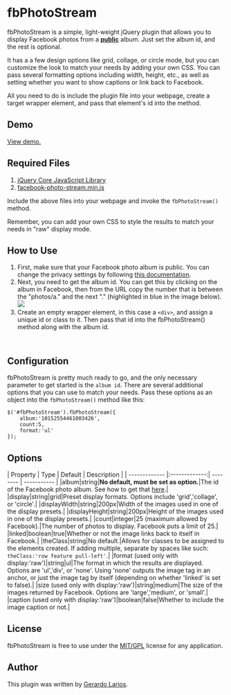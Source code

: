 <h1>fbPhotoStream</h1>
<p>fbPhotoStream is a simple, light-weight jQuery plugin that allows you to display Facebook photos from a <strong><a href="https://www.facebook.com/help/215496745135618" target="_blank">public</a></strong> album. Just set the album id, and the rest is optional.</p>
<p>It has a a few design options like grid, collage, or circle mode, but you can customize the look to match your needs by adding your own CSS. You can pass several formatting options including width, height, etc., as well as setting whether you want to show captions or link back to Facebook.</p>
<p>All you need to do is include the plugin file into your webpage, create a target wrapper element, and pass that element's id into the method.</p>
<h2>Demo</h2>
<a href="http://www.gerardolarios.com/facebook-photo-stream/">View demo.</a>
<h2>Required Files</h2>
<ol>
  <li><a href="http://www.jquery.com/" target="_blank">jQuery Core JavaScript Library</a></li>
  <li><a href="http://www.gerardolarios.com/facebook-photo-stream/js/facebook-photo-stream.min.js" target="_blank">facebook-photo-stream.min.js</a></li>
</ol>
<p>Include the above files into your webpage and invoke the <code>fbPhotoStream()</code> method.</p>
<p>Remember, you can add your own CSS to style the results to match your needs in "raw" display mode.</p>

<h2 id="how-to-use">How to Use</h2>
<ol>
  <li>First, make sure that your Facebook photo album is public. You can change the privacy settings by following <a href="https://www.facebook.com/help/215496745135618" target="_blank">this documentation</a>.</li>
  <li>Next, you need to get the album id. You can get this by clicking on the album in Facebook, then from the URL copy the number that is between the "photos/a." and the next "." (highlighted in blue in the image below).<br><img src="https://github.com/glarios/fbPhotoStream/blob/master/fburl.jpg" /></li>
  <li>Create an empty wrapper element, in this case a <code>&lt;div&gt;</code>, and assign a unique id or class to it. Then pass that id into the fbPhotoStream() method along with the album id.</li>
</ol>

<pre><code><div id="fbPhotoStream"></div>
<script type="text/javascript">		
$(document).ready(function(){ 
    $('#fbPhotoStream').fbPhotoStream(); 
});
</script></code></pre>

<h2>Configuration</h2>
<p> fbPhotoStream is pretty much ready to go, and the only necessary parameter to get started is the <code>album id</code>. There are several additional options that you can use to match your needs. Pass these options as an object into the <code>fbPhotoStream()</code> method like this:</p>

<pre><code>$('#fbPhotoStream').fbPhotoStream({ 
    album:'10152554461003426',
    count:5,
    format:'ul'
});</code></pre>

<h2>Options</h2>
| Property      | Type          | Default  | Description |
| ------------- |:-------------:| -------- | ----------- |
|album|string|<strong>No default, must be set as option.</strong>|The id of the Facebook photo album. See how to get that <a href="#how-to-use">here</a>.|
            |display|string|grid|Preset display formats. Options include 'grid','collage', or 'circle'.|
			|displayWidth|string|200px|Width of the images used in one of the display presets.|
			|displayHeight|string|200px|Height of the images used in one of the display presets.|
			|count|integer|25 (maximum allowed by Facebook).|The number of photos to display. Facebook puts a limit of 25.|
            |linked|boolean|true|Whether or not the image links back to itself in Facebook.|
            |theClass|string|No default.|Allows for classes to be assigned to the elements created. If adding multiple, separate by spaces like such:<br><code>theClass:'row feature pull-left'</code>.|
            |format (used only with display:'raw')|string|ul|The format in which the results are displayed. Options are 'ul','div', or 'none'. Using 'none' outputs the image tag in an anchor, or just the image tag by itself (depending on whether 'linked' is set to false).|
			|size (used only with display:'raw')|string|medium|The size of the images returned by Facebook. Options are 'large','medium', or 'small'.|
			|caption (used only with display:'raw')|boolean|false|Whether to include the image caption or not.|

        
<h2>License</h2>

<p>fbPhotoStream is free to use under the <a href="http://jquery.org/license" target="_blank">MIT/GPL</a> license for any application.</p>
<h2>Author</h2>
<p>This plugin was written by <a href="http://www.gerardolarios.com" target="_blank">Gerardo Larios</a>.</p>
